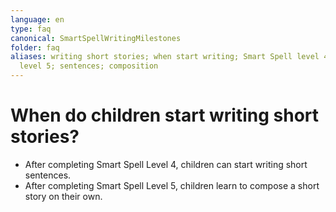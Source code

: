 ```yaml
---
language: en
type: faq
canonical: SmartSpellWritingMilestones
folder: faq
aliases: writing short stories; when start writing; Smart Spell level 4; Smart Spell
  level 5; sentences; composition
---
```

# When do children start writing short stories?

- After completing Smart Spell Level 4, children can start writing short sentences.  
- After completing Smart Spell Level 5, children learn to compose a short story on their own.
